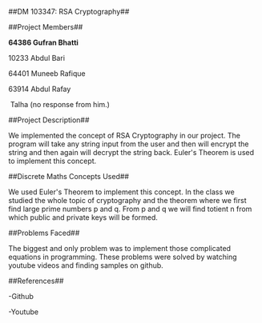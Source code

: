 ##DM 103347: RSA Cryptography##

##Project Members##

**64386 Gufran Bhatti**

10233 Abdul Bari

64401 Muneeb Rafique

63914 Abdul Rafay

​            Talha (no response from him.)

##Project Description##

We implemented the concept of RSA Cryptography in our project. The program will take any string input from the user and then will encrypt the string and then again will decrypt the string back. Euler's Theorem is used to implement this concept.

##Discrete Maths Concepts Used##

We used Euler's Theorem to implement this concept. In the class we studied the whole topic of cryptography and the theorem where we first find large prime numbers p and q. From p and q we will find totient n from which public and private keys will be formed.

##Problems Faced##

The biggest and only problem was to implement those complicated equations in programming. These problems were solved by watching youtube videos and finding samples on github.

##References##

-Github

-Youtube


